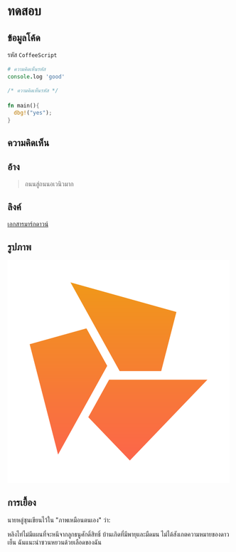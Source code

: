[ความคิดเห็นทั่วโลกของ Markdown]:#

# ทดสอบ

## ข้อมูลโค้ด

รหัส `CoffeeScript`

```coffee
# ความคิดเห็นรหัส
console.log 'good'


```

```rust
/* ความคิดเห็นรหัส */

fn main(){
  dbg!("yes");
}
```

## ความคิดเห็น

<!-- HTML 注释 --> 

<!-- 多行注释 --> 

## อ้าง

> ถนนสู่ถนนอเวนิวมาก

## ลิงค์

[เอกสารมาร์กดาวน์](https://github.com/xxai-art/xxai-art-md)

## รูปภาพ

![xxAI.อัตลักษณ์แบรนด์ศิลปะ](https://raw.githubusercontent.com/xxai-art/web/main/file/svg/logo.svg)

## การเยื้อง

นายหลู่ซุนเขียนไว้ใน "ภาพเหมือนตนเอง" ว่า:

  หลิงไท่ไม่มีแผนที่จะหนีจากลูกธนูศักดิ์สิทธิ์
  บ้านเกิดที่มีพายุและมืดมน
  ไม่ได้สังเกตความหมายของดาวเย็น
  ฉันแนะนำซวนหยวนด้วยเลือดของฉัน


